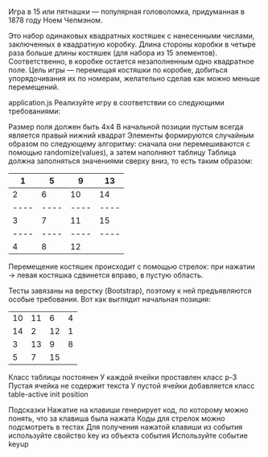 Игра в 15 или пятнашки — популярная головоломка, придуманная в 1878 году Ноем Чепмэном.

Это набор одинаковых квадратных костяшек с нанесенными числами, заключенных в квадратную коробку. Длина стороны коробки в четыре раза больше длины костяшек (для набора из 15 элементов). Соответственно, в коробке остается незаполненным одно квадратное поле. Цель игры — перемещая костяшки по коробке, добиться упорядочивания их по номерам, желательно сделав как можно меньше перемещений.

application.js
Реализуйте игру в соответствии со следующими требованиями:

Размер поля должен быть 4x4
В начальной позиции пустым всегда является правый нижний квадрат
Элементы формируются случайным образом по следующему алгоритму: сначала они перемешиваются с помощью randomize(values), а затем наполняют таблицу
Таблица должна заполняться значениями сверху вниз, то есть таким образом:

| 1  | 5  | 9  | 13 |
|----|----|----|----|
| 2  | 6  | 10 | 14 |
|----|----|----|----|
| 3  | 7  | 11 | 15 |
|----|----|----|----|
| 4  | 8  | 12 |    |
Перемещение костяшек происходит с помощью стрелок: при нажатии → левая костяшка сдвинется вправо, в пустую область.

Тесты завязаны на верстку (Bootstrap), поэтому к ней предъявляются особые требования. Вот как выглядит начальная позиция:

<div class="gem-puzzle">
    <table class="table-bordered">
        <tbody>
            <tr>
                <td class="p-3">10</td>
                <td class="p-3">11</td>
                <td class="p-3">6</td>
                <td class="p-3">4</td>
            </tr>
            <tr>
                <td class="p-3">14</td>
                <td class="p-3">2</td>
                <td class="p-3">12</td>
                <td class="p-3">1</td>
            </tr>
            <tr>
                <td class="p-3">3</td>
                <td class="p-3">13</td>
                <td class="p-3">9</td>
                <td class="p-3">8</td>
            </tr>
            <tr>
                <td class="p-3">5</td>
                <td class="p-3">7</td>
                <td class="p-3">15</td>
                <td class="p-3 table-active"></td>
            </tr>
        </tbody>
    </table>
</div>
Класс таблицы постоянен
У каждой ячейки проставлен класс p-3
Пустая ячейка не содержит текста
У пустой ячейки добавляется класс table-active
init position

Подсказки
Нажатие на клавиши генерирует код, по которому можно понять, что за клавиша была нажата
Коды для стрелок можно подсмотреть в тестах
Для получения нажатой клавиши из события используйте свойство key из объекта события
Используйте событие keyup